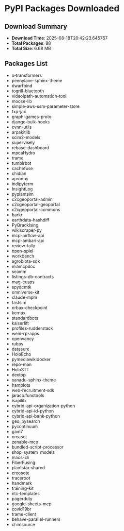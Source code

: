 # PyPI Packages Downloaded

## Download Summary
- **Download Time**: 2025-08-18T20:42:23.645767
- **Total Packages**: 88
- **Total Size**: 6.68 MB

## Packages List
- x-transformers
- pennylane-sphinx-theme
- dwarfbind
- togrill-bluetooth
- videoipath-automation-tool
- moose-lib
- simple-aws-ssm-parameter-store
- fxp-jax
- graph-games-proto
- django-bulk-hooks
- cvnn-utils
- arpakitlib
- scim2-models
- supervisely
- rebase-dashboard
- mpcaHydro
- trame
- tumblrbot
- cachefuse
- chidian
- apronpy
- indipyterm
- InsightLog
- pyplantsim
- c2cgeoportal-admin
- c2cgeoportal-geoportal
- c2cgeoportal-commons
- barkr
- earthdata-hashdiff
- PyQrackIsing
- wikiscraper-py
- mcp-airflow-api
- mcp-ambari-api
- review-tally
- open-spiel
- workbench
- agrobiota-sdk
- miamcpdoc
- seamm
- listings-db-contracts
- mag-cusps
- spydcmtk
- omniverse-kit
- claude-mpm
- fastsim
- orbax-checkpoint
- kernax
- standardbots
- kaiserlift
- profiles-rudderstack
- weni-rp-apps
- openvancy
- rubpy
- datasure
- HoloEcho
- pymediawikidocker
- repo-man
- HoloSTT
- dextop
- xanadu-sphinx-theme
- hamplots
- web-recruitment-sdk
- jaraco.functools
- isapilib
- cybrid-api-organization-python
- cybrid-api-id-python
- cybrid-api-bank-python
- geo_pysearch
- pycontinuum
- gam7
- orcaset
- zenable-mcp
- bundled-script-processor
- shop_system_models
- maos-cli
- FiberFusing
- plantstar-shared
- creosote
- traceroot
- handmark
- training-kit
- ntc-templates
- pagerduty
- google-sheets-mcp
- covid19br
- trame-client
- behave-parallel-runners
- chimsource
